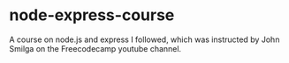 # node-express-course
A course on node.js and express I followed, which was instructed by John Smilga on the Freecodecamp youtube channel.
